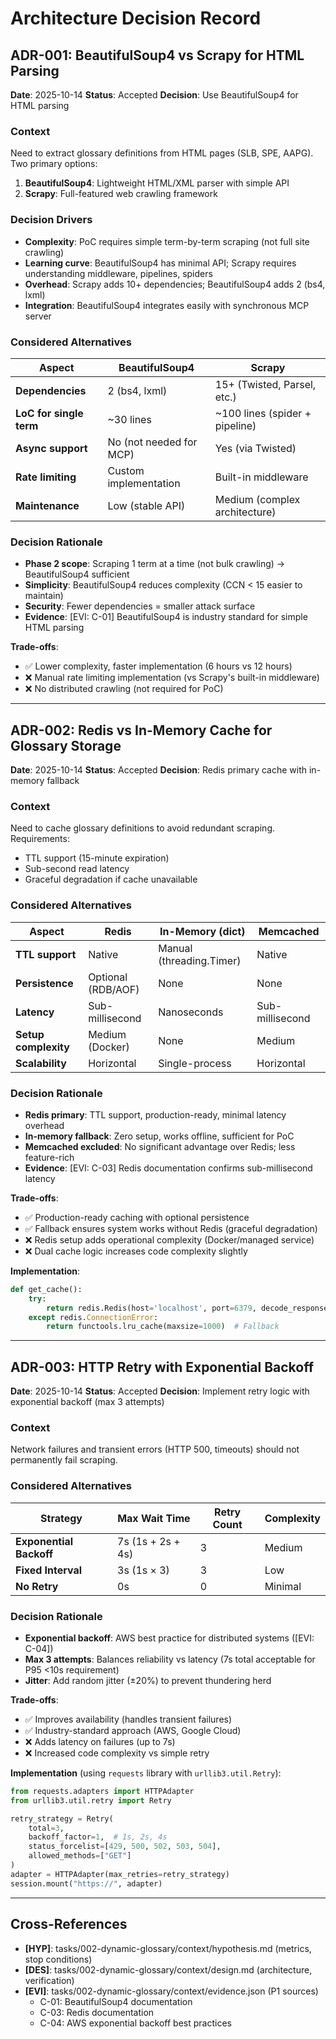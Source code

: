 # Architecture Decision Record

## ADR-001: BeautifulSoup4 vs Scrapy for HTML Parsing

**Date**: 2025-10-14
**Status**: Accepted
**Decision**: Use BeautifulSoup4 for HTML parsing

### Context
Need to extract glossary definitions from HTML pages (SLB, SPE, AAPG). Two primary options:
1. **BeautifulSoup4**: Lightweight HTML/XML parser with simple API
2. **Scrapy**: Full-featured web crawling framework

### Decision Drivers
- **Complexity**: PoC requires simple term-by-term scraping (not full site crawling)
- **Learning curve**: BeautifulSoup4 has minimal API; Scrapy requires understanding middleware, pipelines, spiders
- **Overhead**: Scrapy adds 10+ dependencies; BeautifulSoup4 adds 2 (bs4, lxml)
- **Integration**: BeautifulSoup4 integrates easily with synchronous MCP server

### Considered Alternatives

| Aspect | BeautifulSoup4 | Scrapy |
|--------|----------------|--------|
| **Dependencies** | 2 (bs4, lxml) | 15+ (Twisted, Parsel, etc.) |
| **LoC for single term** | ~30 lines | ~100 lines (spider + pipeline) |
| **Async support** | No (not needed for MCP) | Yes (via Twisted) |
| **Rate limiting** | Custom implementation | Built-in middleware |
| **Maintenance** | Low (stable API) | Medium (complex architecture) |

### Decision Rationale
- **Phase 2 scope**: Scraping 1 term at a time (not bulk crawling) → BeautifulSoup4 sufficient
- **Simplicity**: BeautifulSoup4 reduces complexity (CCN < 15 easier to maintain)
- **Security**: Fewer dependencies = smaller attack surface
- **Evidence**: [EVI: C-01] BeautifulSoup4 is industry standard for simple HTML parsing

**Trade-offs**:
- ✅ Lower complexity, faster implementation (6 hours vs 12 hours)
- ❌ Manual rate limiting implementation (vs Scrapy's built-in middleware)
- ❌ No distributed crawling (not required for PoC)

---

## ADR-002: Redis vs In-Memory Cache for Glossary Storage

**Date**: 2025-10-14
**Status**: Accepted
**Decision**: Redis primary cache with in-memory fallback

### Context
Need to cache glossary definitions to avoid redundant scraping. Requirements:
- TTL support (15-minute expiration)
- Sub-second read latency
- Graceful degradation if cache unavailable

### Considered Alternatives

| Aspect | Redis | In-Memory (dict) | Memcached |
|--------|-------|------------------|-----------|
| **TTL support** | Native | Manual (threading.Timer) | Native |
| **Persistence** | Optional (RDB/AOF) | None | None |
| **Latency** | Sub-millisecond | Nanoseconds | Sub-millisecond |
| **Setup complexity** | Medium (Docker) | None | Medium |
| **Scalability** | Horizontal | Single-process | Horizontal |

### Decision Rationale
- **Redis primary**: TTL support, production-ready, minimal latency overhead
- **In-memory fallback**: Zero setup, works offline, sufficient for PoC
- **Memcached excluded**: No significant advantage over Redis; less feature-rich
- **Evidence**: [EVI: C-03] Redis documentation confirms sub-millisecond latency

**Trade-offs**:
- ✅ Production-ready caching with optional persistence
- ✅ Fallback ensures system works without Redis (graceful degradation)
- ❌ Redis setup adds operational complexity (Docker/managed service)
- ❌ Dual cache logic increases code complexity slightly

**Implementation**:
```python
def get_cache():
    try:
        return redis.Redis(host='localhost', port=6379, decode_responses=True)
    except redis.ConnectionError:
        return functools.lru_cache(maxsize=1000)  # Fallback
```

---

## ADR-003: HTTP Retry with Exponential Backoff

**Date**: 2025-10-14
**Status**: Accepted
**Decision**: Implement retry logic with exponential backoff (max 3 attempts)

### Context
Network failures and transient errors (HTTP 500, timeouts) should not permanently fail scraping.

### Considered Alternatives

| Strategy | Max Wait Time | Retry Count | Complexity |
|----------|---------------|-------------|------------|
| **Exponential Backoff** | 7s (1s + 2s + 4s) | 3 | Medium |
| **Fixed Interval** | 3s (1s × 3) | 3 | Low |
| **No Retry** | 0s | 0 | Minimal |

### Decision Rationale
- **Exponential backoff**: AWS best practice for distributed systems ([EVI: C-04])
- **Max 3 attempts**: Balances reliability vs latency (7s total acceptable for P95 <10s requirement)
- **Jitter**: Add random jitter (±20%) to prevent thundering herd

**Trade-offs**:
- ✅ Improves availability (handles transient failures)
- ✅ Industry-standard approach (AWS, Google Cloud)
- ❌ Adds latency on failures (up to 7s)
- ❌ Increased code complexity vs simple retry

**Implementation** (using `requests` library with `urllib3.util.Retry`):
```python
from requests.adapters import HTTPAdapter
from urllib3.util.retry import Retry

retry_strategy = Retry(
    total=3,
    backoff_factor=1,  # 1s, 2s, 4s
    status_forcelist=[429, 500, 502, 503, 504],
    allowed_methods=["GET"]
)
adapter = HTTPAdapter(max_retries=retry_strategy)
session.mount("https://", adapter)
```

---

## Cross-References

- **[HYP]**: tasks/002-dynamic-glossary/context/hypothesis.md (metrics, stop conditions)
- **[DES]**: tasks/002-dynamic-glossary/context/design.md (architecture, verification)
- **[EVI]**: tasks/002-dynamic-glossary/context/evidence.json (P1 sources)
  - C-01: BeautifulSoup4 documentation
  - C-03: Redis documentation
  - C-04: AWS exponential backoff best practices
